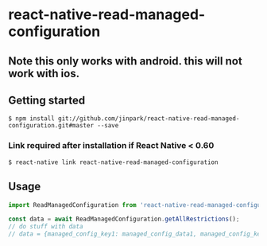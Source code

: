 # react-native-read-managed-configuration

## Note this only works with android. this will not work with ios.

## Getting started

`$ npm install git://github.com/jinpark/react-native-read-managed-configuration.git#master --save`

### Link required after installation if React Native < 0.60

`$ react-native link react-native-read-managed-configuration`

## Usage
```javascript
import ReadManagedConfiguration from 'react-native-read-managed-configuration';

const data = await ReadManagedConfiguration.getAllRestrictions();
// do stuff with data
// data = {managed_config_key1: managed_config_data1, managed_config_key2: managed_config_data2, ...}
```
